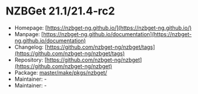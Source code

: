 # NZBGet 21.1/21.4-rc2
 - Homepage: [https://nzbget-ng.github.io/](https://nzbget-ng.github.io/)
 - Manpage: [https://nzbget-ng.github.io/documentation](https://nzbget-ng.github.io/documentation)
 - Changelog: [https://github.com/nzbget-ng/nzbget/tags](https://github.com/nzbget-ng/nzbget/tags)
 - Repository: [https://github.com/nzbget-ng/nzbget](https://github.com/nzbget-ng/nzbget)
 - Package: [master/make/pkgs/nzbget/](https://github.com/Freetz-NG/freetz-ng/tree/master/make/pkgs/nzbget/)
 - Maintainer: -
 - Maintainer: -

